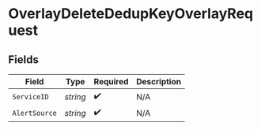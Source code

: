 # OverlayDeleteDedupKeyOverlayRequest


## Fields

| Field              | Type               | Required           | Description        |
| ------------------ | ------------------ | ------------------ | ------------------ |
| `ServiceID`        | *string*           | :heavy_check_mark: | N/A                |
| `AlertSource`      | *string*           | :heavy_check_mark: | N/A                |